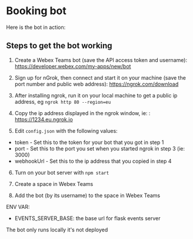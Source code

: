 # Booking bot

Here is the bot in action:

## Steps to get the bot working

1. Create a Webex Teams bot (save the API access token and username): https://developer.webex.com/my-apps/new/bot

2. Sign up for nGrok, then connect and start it on your machine (save the port number and public web address): https://ngrok.com/download

3. After installing ngrok, run it on your local machine to get a public ip address, eg `ngrok http 80 --region=eu`
 
4. Copy the ip address displayed in the ngrok window, ie: : https://1234.eu.ngrok.io

5. Edit  `config.json` with the following values:

* token - Set this to the token for your bot that you got in step 1
* port - Set this to the port you set when you started ngrok in step 3 (ie: 3000)
* webhookUrl - Set this to the ip address that you copied in step 4

6. Turn on your bot server with ```npm start```

7. Create a space in Webex Teams

8. Add the bot (by its username) to the space in Webex Teams

ENV VAR:
- EVENTS_SERVER_BASE: the base url for flask events server

The bot only runs locally it's not deployed